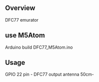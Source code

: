 ## Overview

DFC77 emurator

## use M5Atom

Arduino build DFC77_M5Atom.ino

## Usage

GPIO 22 pin - DFC77 output antenna 50cm-
